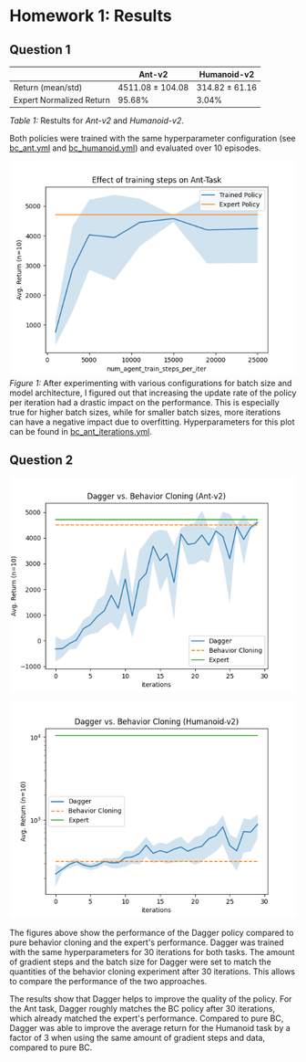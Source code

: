 # Homework 1: Results

## Question 1

|     | Ant-v2 | Humanoid-v2 |
| --- | --- | --- |
| Return (mean/std) | 4511.08 ± 104.08 |  314.82 ±  61.16 |
| Expert Normalized Return | 95.68% | 3.04%  |
*Table 1:* Restults for *Ant-v2* and *Humanoid-v2*. 

Both policies were trained with the same hyperparameter configuration
(see [bc_ant.yml](part1/bc_ant.yml) and [bc_humanoid.yml](part1/bc_humanoid.yml)) and evaluated over 10 episodes.

![Q1.3](part1/img.png)
*Figure 1:* After experimenting with various configurations for batch size and model architecture, I figured out that
increasing the update rate of the policy per iteration had a drastic impact on the performance. This is especially true
for higher batch sizes, while for smaller batch sizes, more iterations can have a negative impact due to overfitting. 
Hyperparameters for this plot can be found in [bc_ant_iterations.yml](part1/bc_ant_iterations.yml).

## Question 2

![](part2/ant.png)

![](part2/humanoid.png)

The figures above show the performance of the Dagger policy compared to pure behavior cloning and the expert's performance.
Dagger was trained with the same hyperparameters for 30 iterations for both tasks. The amount of gradient steps and the
batch size for Dagger were set to match the quantities of the behavior cloning experiment after 30 iterations. This allows
to compare the performance of the two approaches.

The results show that Dagger helps to improve the quality of the policy. For the Ant task, Dagger roughly matches the BC
policy after 30 iterations, which already matched the expert's performance. Compared to pure BC, 
Dagger was able to improve the average return for the Humanoid task by a factor of 3 when using the same amount of gradient steps and data, compared to pure BC.